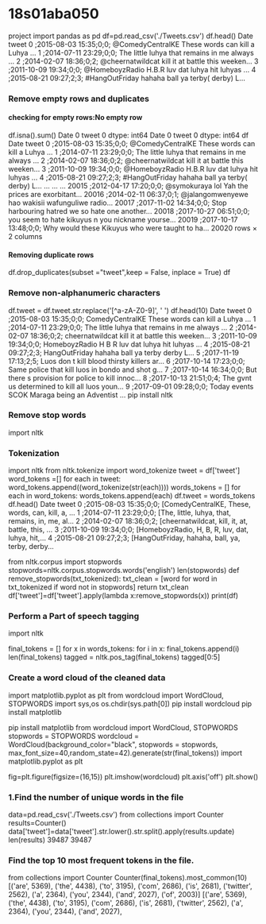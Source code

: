 # 18s01aba050
project
import pandas as pd
df=pd.read_csv('./Tweets.csv')
df.head()
Date	tweet
0	;2015-08-03 15:35;0;0;	@ComedyCentralKE These words can kill a Luhya ...
1	;2014-07-11 23:29;0;0;	The little luhya that remains in me always ...
2	;2014-02-07 18:36;0;2;	@cheernatwildcat kill it at battle this weeken...
3	;2011-10-09 19:34;0;0;	@HomeboyzRadio H.B.R luv dat luhya hit luhyas ...
4	;2015-08-21 09:27;2;3;	#HangOutFriday hahaha ball ya terby( derby) L...
<h3>Remove empty rows and duplicates</h3>
<h4>checking for empty rows:No empty row</h4>
df.isna().sum()
Date     0
tweet    0
dtype: int64
Date     0
tweet    0
dtype: int64
df
Date	tweet
0	;2015-08-03 15:35;0;0;	@ComedyCentralKE These words can kill a Luhya ...
1	;2014-07-11 23:29;0;0;	The little luhya that remains in me always ...
2	;2014-02-07 18:36;0;2;	@cheernatwildcat kill it at battle this weeken...
3	;2011-10-09 19:34;0;0;	@HomeboyzRadio H.B.R luv dat luhya hit luhyas ...
4	;2015-08-21 09:27;2;3;	#HangOutFriday hahaha ball ya terby( derby) L...
...	...	...
20015	;2012-04-17 17:20;0;0;	@symokuraya lol Yah the prices are exorbitant...
20016	;2014-02-11 06:37;0;1;	@jalangomwenyewe hao wakisii wafunguliwe radio...
20017	;2017-11-02 14:34;0;0;	Stop harbouring hatred we so hate one another...
20018	;2017-10-27 06:51;0;0;	you seem to hate kikuyus n you nickname yourse...
20019	;2017-10-17 13:48;0;0;	Why would these Kikuyus who were taught to ha...
20020 rows × 2 columns
<h4>Removing duplicate rows</h4>
df.drop_duplicates(subset ="tweet",keep = False, inplace = True)
df
<h3>Remove non-alphanumeric characters</h3>
df.tweet = df.tweet.str.replace('[^a-zA-Z0-9]', ' ')
df.head(10)
Date	tweet
0	;2015-08-03 15:35;0;0;	ComedyCentralKE These words can kill a Luhya ...
1	;2014-07-11 23:29;0;0;	The little luhya that remains in me always ...
2	;2014-02-07 18:36;0;2;	cheernatwildcat kill it at battle this weeken...
3	;2011-10-09 19:34;0;0;	HomeboyzRadio H B R luv dat luhya hit luhyas ...
4	;2015-08-21 09:27;2;3;	HangOutFriday hahaha ball ya terby derby L...
5	;2017-11-19 17:13;2;5;	Luos don t kill blood thirsty killers ar...
6	;2017-10-14 17:23;0;0;	Same police that kill luos in bondo and shot g...
7	;2017-10-14 16:34;0;0;	But there s provision for police to kill innoc...
8	;2017-10-13 21:51;0;4;	The gvnt us determined to kill all luos youn...
9	;2017-09-01 09:28;0;0;	Today events SCOK Maraga being an Adventist ...
pip install nltk
<h3>Remove stop words</h3>
import nltk

<h3>Tokenization</h3>
import nltk
from nltk.tokenize import word_tokenize
tweet = df['tweet']
word_tokens =[]
for each in tweet:
    word_tokens.append((word_tokenize(str(each))))
words_tokens = []
for each in word_tokens:
    words_tokens.append(each)
df.tweet = words_tokens
df.head()
Date	tweet
0	;2015-08-03 15:35;0;0;	[ComedyCentralKE, These, words, can, kill, a, ...
1	;2014-07-11 23:29;0;0;	[The, little, luhya, that, remains, in, me, al...
2	;2014-02-07 18:36;0;2;	[cheernatwildcat, kill, it, at, battle, this, ...
3	;2011-10-09 19:34;0;0;	[HomeboyzRadio, H, B, R, luv, dat, luhya, hit,...
4	;2015-08-21 09:27;2;3;	[HangOutFriday, hahaha, ball, ya, terby, derby...

from nltk.corpus import stopwords
stopwords=nltk.corpus.stopwords.words('english')
len(stopwords)
def remove_stopwords(txt_tokenized):
    txt_clean = [word for word in txt_tokenized if word not in stopwords]
    return txt_clean
df['tweet']=df['tweet'].apply(lambda x:remove_stopwords(x))
print(df)
<h3>Perform a Part of speech tagging</h3>
import nltk

final_tokens = []
for x in words_tokens:
    for i in x:
        final_tokens.append(i)
len(final_tokens)
tagged = nltk.pos_tag(final_tokens)
tagged[0:5]
<h3>Create a word cloud of the cleaned data</h3>
import matplotlib.pyplot as plt
from wordcloud import WordCloud, STOPWORDS
import sys,os
os.chdir(sys.path[0])
pip install wordcloud
pip install matplotlib

pip install matplotlib
from wordcloud import WordCloud, STOPWORDS
stopwords = STOPWORDS
wordcloud = WordCloud(background_color="black", stopwords = stopwords, max_font_size=40,random_state=42).generate(str(final_tokens))
import matplotlib.pyplot as plt

fig=plt.figure(figsize=(16,15))
plt.imshow(wordcloud)
plt.axis('off')
plt.show()
<h3>1.Find the number of unique words in the file</h3>
data=pd.read_csv('./Tweets.csv')
from collections import Counter
results=Counter()
data['tweet']=data['tweet'].str.lower().str.split().apply(results.update)
len(results)
39487
39487
<h3>Find the top 10 most frequent tokens in the file.</h3>
from collections import Counter
Counter(final_tokens).most_common(10)
[('are', 5369),
 ('the', 4438),
 ('to', 3195),
 ('com', 2686),
 ('is', 2681),
 ('twitter', 2562),
 ('a', 2364),
 ('you', 2344),
 ('and', 2027),
 ('of', 2003)]
[('are', 5369),
 ('the', 4438),
 ('to', 3195),
 ('com', 2686),
 ('is', 2681),
 ('twitter', 2562),
 ('a', 2364),
 ('you', 2344),
 ('and', 2027),
